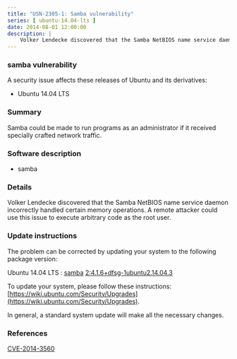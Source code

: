 ```yaml
---
title: "USN-2305-1: Samba vulnerability"
series: [ ubuntu-14.04-lts ]
date: 2014-08-01 12:00:00
description: |
    Volker Lendecke discovered that the Samba NetBIOS name service daemon incorrectly handled certain memory operations. A remote attacker could use this issue to execute arbitrary code as the root user. 
--- 
```

 
### samba vulnerability

A security issue affects these releases of Ubuntu and its derivatives:

* Ubuntu 14.04 LTS

### Summary

Samba could be made to run programs as an administrator if it received specially crafted network traffic.

### Software description

* samba 

### Details

Volker Lendecke discovered that the Samba NetBIOS name service daemon incorrectly handled certain memory operations. A remote attacker could use this issue to execute arbitrary code as the root user. 

### Update instructions

The problem can be corrected by updating your system to the following package version:

Ubuntu 14.04 LTS
 : [samba](https://launchpad.net/ubuntu/+source/samba) <span> [2:4.1.6+dfsg-1ubuntu2.14.04.3](https://launchpad.net/ubuntu/+source/samba/2:4.1.6+dfsg-1ubuntu2.14.04.3) </span> 

To update your system, please follow these instructions: [https://wiki.ubuntu.com/Security/Upgrades](https://wiki.ubuntu.com/Security/Upgrades).

In general, a standard system update will make all the necessary changes. 

### References

 [CVE-2014-3560](http://people.ubuntu.com/~ubuntu-security/cve/CVE-2014-3560)
 
